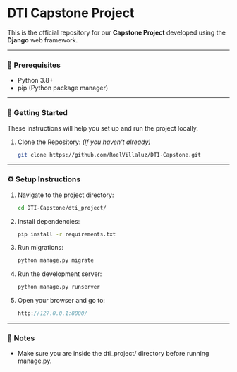 # DTI Capstone Project

This is the official repository for our **Capstone Project** developed using the **Django** web framework.

---

### 🧾 Prerequisites

- Python 3.8+
- pip (Python package manager)

---

### 🚀 Getting Started
These instructions will help you set up and run the project locally.

1. Clone the Repository: *(If you haven't already)*
    ```bash
    git clone https://github.com/RoelVillaluz/DTI-Capstone.git
    ```

---

### ⚙️ Setup Instructions

1. Navigate to the project directory:
    ```bash
    cd DTI-Capstone/dti_project/
    ```
2. Install dependencies:
    ```bash
    pip install -r requirements.txt
    ```
3. Run migrations:
    ```bash
    python manage.py migrate
    ```
4. Run the development server:
    ```bash
    python manage.py runserver
    ```
5. Open your browser and go to:
    ```cpp
    http://127.0.0.1:8000/
    ```

---

### 📌 Notes

- Make sure you are inside the dti_project/ directory before running manage.py.


